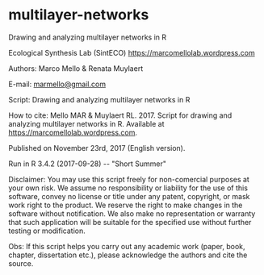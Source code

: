 # multilayer-networks
 Drawing and analyzing multilayer networks in R

Ecological Synthesis Lab (SintECO)
https://marcomellolab.wordpress.com

Authors: Marco Mello & Renata Muylaert

E-mail: marmello@gmail.com 

Script: Drawing and analyzing multilayer networks in R

How to cite: Mello MAR & Muylaert RL. 2017. Script for drawing and analyzing multilayer networks in R. Available at https://marcomellolab.wordpress.com.

Published on November 23rd, 2017 (English version).
 
Run in R 3.4.2 (2017-09-28) -- "Short Summer"

Disclaimer: You may use this script freely for non-comercial purposes at your own risk. We assume no responsibility or liability for the use of this software, convey no license or title under any patent, copyright, or mask work right to the product. We reserve the right to make changes in the software without notification. We also make no representation or warranty that such application will be suitable for the specified use without further testing or modification.

Obs: If this script helps you carry out any academic work (paper, book, chapter, dissertation etc.), please acknowledge the authors and cite the source.
